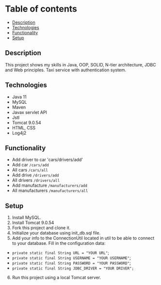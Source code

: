 # Table of contents <h>
* [Description](#description)
* [Technologies](#technologies)
* [Functionality](#functionality)
* [Setup](#setup)
## Description <h>
This project shows my skills in Java, OOP, SOLID, N-tier architecture, JDBC and Web principles.
Taxi service with authentication system.
## Technologies <h>
* Java 11
* MySQL
* Maven
* Javax servlet API
* Jstl
* Tomcat 9.0.54
* HTML, CSS
* Log4j2
## Functionality <h>
* Add driver to car 'cars/drivers/add'
* Add car `/cars/add`
* All cars `/cars/all`
* Add drive  `/drivers/add`
* All drivers `/drivers/all`
* Add manufacture `/manufacturers/add`
* All manufacturers `/manufacturers/all`
## Setup <h>
1. Install MySQL.
2. Install Tomcat 9.0.54
3. Fork this project and clone it.
4. Initialize your database using init_db.sql file.
5. Add your info to the ConnectionUtil located in util to be able to connect to your database.
Fill in the configuration data:    
-   `private static final String URL = "YOUR URL"`;
-   `private static final String USERNAME = "YOUR USERNAME"`;
-   `private static final String PASSWORD = "YOUR PASSWORD"`;
-   `private static final String JDBC_DRIVER = "YOUR DRIVER";`
6. Run this project using a local Tomcat server.

